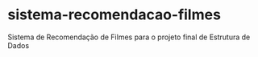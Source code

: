 # sistema-recomendacao-filmes
Sistema de Recomendação de Filmes para o projeto final de Estrutura de Dados
